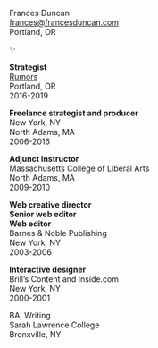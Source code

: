 Frances Duncan  
[frances@francesduncan.com](mailto:frances@francesduncan.com)  
Portland, OR

✨

**Strategist**  
[Rumors](http://rumo.rs)  
Portland, OR  
2016-2019  

**Freelance strategist and producer**  
New York, NY  
North Adams, MA  
2006-2016

**Adjunct instructor**  
Massachusetts College of Liberal Arts  
North Adams, MA  
2009-2010

**Web creative director**  
**Senior web editor**  
**Web editor**  
Barnes & Noble Publishing  
New York, NY  
2003-2006  

**Interactive designer**  
Brill’s Content and Inside.com  
New York, NY  
2000-2001  
  

BA, Writing  
Sarah Lawrence College  
Bronxville, NY	
